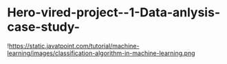 # Hero-vired-project--1-Data-anlysis-case-study-

!https://static.javatpoint.com/tutorial/machine-learning/images/classification-algorithm-in-machine-learning.png
